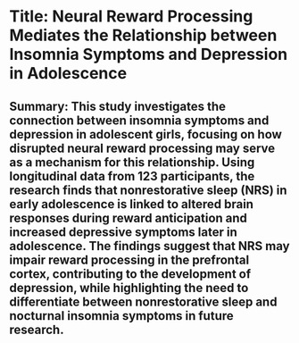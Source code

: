 # Title: Neural Reward Processing Mediates the Relationship between Insomnia Symptoms and Depression in Adolescence

## Summary: This study investigates the connection between insomnia symptoms and depression in adolescent girls, focusing on how disrupted neural reward processing may serve as a mechanism for this relationship. Using longitudinal data from 123 participants, the research finds that nonrestorative sleep (NRS) in early adolescence is linked to altered brain responses during reward anticipation and increased depressive symptoms later in adolescence. The findings suggest that NRS may impair reward processing in the prefrontal cortex, contributing to the development of depression, while highlighting the need to differentiate between nonrestorative sleep and nocturnal insomnia symptoms in future research.